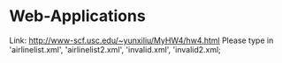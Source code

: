 # Web-Applications
Link: http://www-scf.usc.edu/~yunxiliu/MyHW4/hw4.html
Please type in 'airlinelist.xml', 'airlinelist2.xml', 'invalid.xml', 'invalid2.xml;
